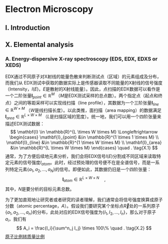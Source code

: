 # Electron Microscopy

## I. Introduction



## X. Elemental analysis

### A. Energy-dispersive X-ray spectroscopy (EDS, EDX, EDXS or XEDS)

EDX通过不同原子对X射线的能量色散来判断测试点（区域）的元素组成及分布，而我们从 EDX测试中获取的数据实际上是传感器读取不同能量的X射线的信号强度（Intensity，$I(E)$，$E$是散射的X射线能量）。因此，点扫描的EDX数据可以看作是一个二阶张量$\mathbf{I}_{point} \in \mathbb{R}^{M}$ （$M$是EDX测试采样的总点数）。两个指定点（起点和终点）之间的等距采样可以实现线扫描（line profile），其数据为一个三阶张量$\mathbf{I}_{line} \in \mathbb{R}^{W \times M}$ （$W$是线扫描长度）。以此类推，面扫描（area mapping）的数据满足$\mathbf{I}_{area} \in \mathbb{R}^{L \times W \times M}$ （$L$是扫描区域的宽度）。统一地，我们可以用一个四阶张量来描述EDX测试数据：
$$
\mathbf{I} \in \mathbb{R}^{L \times W \times M} \Longleftrightarrow
\begin{cases}
\mathbf{I}_{point} &\in \mathbb{R}^{1 \times 1 \times M} \\
\mathbf{I}_{line} &\in \mathbb{R}^{1 \times W \times M} \\
\mathbf{I}_{area} &\in \mathbb{R}^{L \times W \times M}
\end{cases}
\quad .
\tag{X.1}
$$
通常，为了方便后续地元素分析，我们会将EDX信号$I(E)$分割成不同区域来读取特定元素的信号强度$I_{atom}$。此时，经过预处理的信号便不在是全谱信号，而是一系列特定元素$\{ a_1,a_2, \dots, a_N \}$的信号。即便如此，其数据仍旧是一个四阶张量：
$$
\mathbf{I}_{atom} \in \mathbb{R}^{L \times W \times N}
\quad ,
\tag{X.2}
$$
其中，$N$是要分析的目标元素总数。



为了更加直观地让研究者或者研究的读者理解，我们通常会将信号强度换算成原子分数（atomic percentage，$A$）。假设我们要研究某个坐标点$\vec{R}$处的一系列原子$\{ a_1,a_2, \dots, a_n \}$的分布，此处对应的EDX信号强度为$\{ I_1,I_2, \dots, I_n \}$，那么对于原子$a_i$，我们有
$$
A_i = \frac{I_i}{\sum^n_j I_j} \times 100\%
\quad .
\tag{X.2}
$$
[原子比例转质量比例](https://engineering.stackexchange.com/questions/53121/how-do-you-derive-the-formula-for-converting-weight-percent-to-atom-percent)

